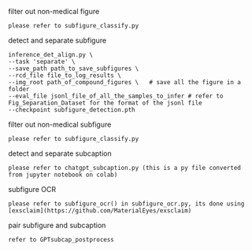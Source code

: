 filter out non-medical figure

```
please refer to subfigure_classify.py
```

detect and separate subfigure

```
inference_det_align.py \
--task 'separate' \
--save_path path_to_save_subfigures \
--rcd_file file_to_log_results \
--img_root path_of_compound_figures \   # save all the figure in a folder
--eval_file jsonl_file_of_all_the_samples_to_infer # refer to Fig_Separation_Dataset for the format of the jsonl file
--checkpoint subfigure_detection.pth
```

filter out non-medical subfigure

```
please refer to subfigure_classify.py
```

detect and separate subcaption

```
please refer to chatgpt_subcaption.py (this is a py file converted from jupyter notebook on colab)
```

subfigure OCR

```
please refer to subfigure_ocr() in subfigure_ocr.py, its done using [exsclaim](https://github.com/MaterialEyes/exsclaim)
```

pair subfigure and subcaption

```
refer to GPTsubcap_postprocess
```
